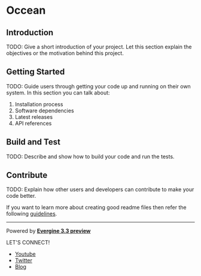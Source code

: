 # Occean

## Introduction

TODO: Give a short introduction of your project. Let this section explain the objectives or the motivation behind this project.

## Getting Started

TODO: Guide users through getting your code up and running on their own system. In this section you can talk about:

1. Installation process
2. Software dependencies
3. Latest releases
4. API references

## Build and Test

TODO: Describe and show how to build your code and run the tests.

## Contribute

TODO: Explain how other users and developers can contribute to make your code better.

If you want to learn more about creating good readme files then refer the following [guidelines](https://docs.microsoft.com/en-us/azure/devops/repos/git/create-a-readme?view=azure-devops).

----
Powered by **[Evergine 3.3 preview](http://www.evergine.net)**

LET'S CONNECT!

- [Youtube](https://www.youtube.com/subscription_center?add_user=EvergineChannel)
- [Twitter](https://twitter.com/EvergineTeam)
- [Blog](http://geeks.ms/evergineteam/)
